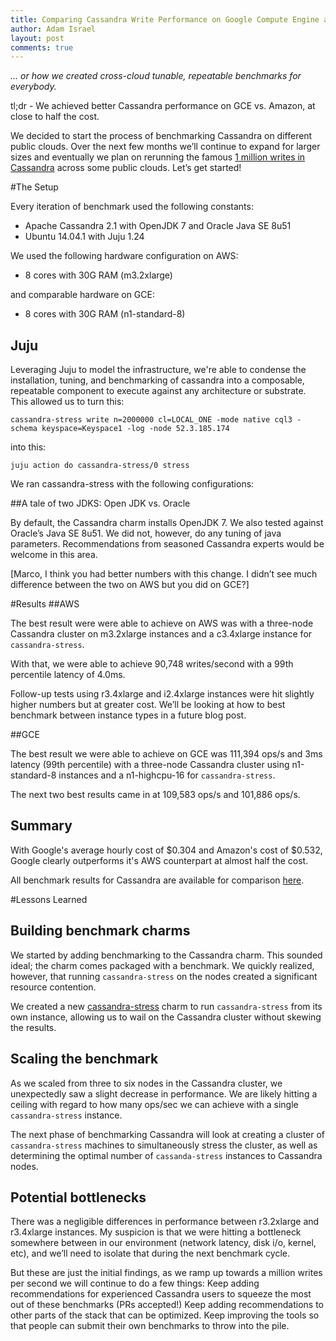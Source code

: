 ```yaml
---
title: Comparing Cassandra Write Performance on Google Compute Engine and AWS
author: Adam Israel
layout: post
comments: true
---
```


*... or how we created cross-cloud tunable, repeatable benchmarks for everybody.*

tl;dr - We achieved better Cassandra performance on GCE vs. Amazon, at close to half the cost.

We decided to start the process of benchmarking Cassandra on different public clouds. Over the next few months we’ll continue to expand for larger sizes and eventually we plan on rerunning the famous [1 million writes in Cassandra](http://googlecloudplatform.blogspot.com/2014/03/cassandra-hits-one-million-writes-per-second-on-google-compute-engine.html) across some public clouds. Let’s get started!

#The Setup

Every iteration of benchmark used the following constants:

- Apache Cassandra 2.1 with OpenJDK 7 and Oracle Java SE 8u51
- Ubuntu 14.04.1 with Juju 1.24

We used the following hardware configuration on AWS:

- 8 cores with 30G RAM (m3.2xlarge)

and comparable hardware on GCE:

- 8 cores with 30G RAM (n1-standard-8)

## Juju
Leveraging Juju to model the infrastructure, we're able to condense the installation, tuning, and benchmarking of cassandra into a composable, repeatable component to execute against any architecture or substrate. This allowed us to turn this:

```
cassandra-stress write n=2000000 cl=LOCAL_ONE -mode native cql3 -schema keyspace=Keyspace1 -log -node 52.3.185.174
```

into this:
```
juju action do cassandra-stress/0 stress
```

We ran cassandra-stress with the following configurations:

##A tale of two JDKS: Open JDK vs. Oracle

By default, the Cassandra charm installs OpenJDK 7. We also tested against Oracle’s Java SE 8u51. We did not, however, do any tuning of java parameters. Recommendations from seasoned Cassandra experts would be welcome in this area.

[Marco, I think you had better numbers with this change. I didn’t see much difference between the two on AWS but you did on GCE?]


#Results
##AWS

The best result were were able to achieve on AWS was with a three-node Cassandra cluster on m3.2xlarge instances and a c3.4xlarge instance for `cassandra-stress`.

With that, we were able to achieve 90,748 writes/second with a 99th percentile latency of 4.0ms.

Follow-up tests using r3.4xlarge and i2.4xlarge instances were hit slightly higher numbers but at greater cost. We’ll be looking at how to best benchmark between instance types in a future blog post.

##GCE

The best result we were able to achieve on GCE was 111,394 ops/s and 3ms latency (99th percentile) with a three-node Cassandra cluster using n1-standard-8 instances and a n1-highcpu-16 for `cassandra-stress`.

The next two best results came in at 109,583 ops/s and 101,886 ops/s.

## Summary

With Google's average hourly cost of $0.304 and Amazon's cost of $0.532, Google clearly outperforms it's AWS counterpart at almost half the cost.

All benchmark results for Cassandra are available for comparison [here](http://cloud-benchmarks.org/services/cassandra).

#Lessons Learned

## Building benchmark charms
We started by adding benchmarking to the Cassandra charm. This sounded ideal; the charm comes packaged with a benchmark. We quickly realized, however, that running `cassandra-stress` on the nodes created a significant resource contention.

We created a new [cassandra-stress](https://jujucharms.com/u/marcoceppi/cassandra-stress/trusty/1) charm to run `cassandra-stress` from its own instance, allowing us to wail on the Cassandra cluster without skewing the results.

## Scaling the benchmark
As we scaled from three to six nodes in the Cassandra cluster, we unexpectedly saw a slight decrease in performance. We are likely hitting a ceiling with regard to how many ops/sec we can achieve with a single `cassandra-stress` instance.

The next phase of benchmarking Cassandra will look at creating a cluster of `cassandra-stress` machines to simultaneously stress the cluster, as well as determining the optimal number of `cassanda-stress` instances to Cassandra nodes.

## Potential bottlenecks
There was a negligible differences in performance between r3.2xlarge and r3.4xlarge instances. My suspicion is that we were hitting a bottleneck somewhere between in our environment (network latency, disk i/o, kernel, etc), and we’ll need to isolate that during the next benchmark cycle.



But these are just the initial findings, as we ramp up towards a million writes per second we will continue to do a few things:
Keep adding recommendations for experienced Cassandra users to squeeze the most out of these benchmarks (PRs accepted!)
Keep adding recommendations to other parts of the stack that can be optimized.
Keep improving the tools so that people can submit their own benchmarks to throw into the pile.
